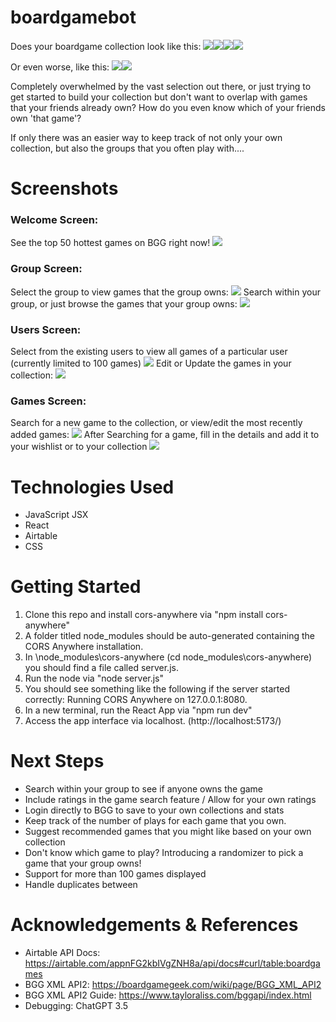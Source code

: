 # boardgamebot
Does your boardgame collection look like this: <img src="https://i.imgur.com/h4CQ7Vy.jpeg"><img src="https://i.imgur.com/sj35Hq5.jpeg"><img src="https://i.imgur.com/reO4M8w.jpeg"><img src="https://i.imgur.com/KtNjwIg.jpeg">

Or even worse, like this:
<img src="https://i.imgur.com/fCeUffi.jpeg"><img src="https://i.imgur.com/UxCnaTS.jpeg">

Completely overwhelmed by the vast selection out there, or just trying to get started to build your collection but don't want to overlap with games that your friends already own? How do you even know which of your friends own 'that game'? 

If only there was an easier way to keep track of not only your own collection, but also the groups that you often play with.... 



# Screenshots
### Welcome Screen:
See the top 50 hottest games on BGG right now!
<img src="https://i.imgur.com/w2rJoVp.jpeg">


### Group Screen:
Select the group to view games that the group owns:
<img src="https://imgur.com/rhN0gwy.jpeg">
Search within your group, or just browse the games that your group owns:
<img src="https://imgur.com/rhN0gwy.jpeg">

### Users Screen:
Select from the existing users to view all games of a particular user (currently limited to 100 games)
<img src="https://imgur.com/kmXaG9H.jpeg">
Edit or Update the games in your collection:
<img src="https://imgur.com/Jc2BneR.jpeg">

### Games Screen:
Search for a new game to the collection, or view/edit the most recently added games:
<img src="https://imgur.com/xrhnuQR.jpeg">
After Searching for a game, fill in the details and add it to your wishlist or to your collection
<img src="https://imgur.com/d67j4Wh.jpeg">


# Technologies Used

- JavaScript JSX
- React
- Airtable
- CSS

# Getting Started

1. Clone this repo and install cors-anywhere via "npm install cors-anywhere"
2. A folder titled node_modules should be auto-generated containing the CORS Anywhere installation.
3. In \node_modules\cors-anywhere (cd node_modules\cors-anywhere) you should find a file called server.js.
4. Run the node via "node server.js"
5. You should see something like the following if the server started correctly: Running CORS Anywhere on 127.0.0.1:8080. 
6. In a new terminal, run the React App via "npm run dev"
7. Access the app interface via localhost. (http://localhost:5173/)

# Next Steps

- Search within your group to see if anyone owns the game
- Include ratings in the game search feature / Allow for your own ratings
- Login directly to BGG to save to your own collections and stats
- Keep track of the number of plays for each game that you own.
- Suggest recommended games that you might like based on your own collection
- Don't know which game to play? Introducing a randomizer to pick a game that your group owns!
- Support for more than 100 games displayed
- Handle duplicates between 


# Acknowledgements & References

- Airtable API Docs: https://airtable.com/appnFG2kbIVgZNH8a/api/docs#curl/table:boardgames
- BGG XML API2: https://boardgamegeek.com/wiki/page/BGG_XML_API2
- BGG XML API2 Guide: https://www.tayloraliss.com/bggapi/index.html
- Debugging: ChatGPT 3.5

